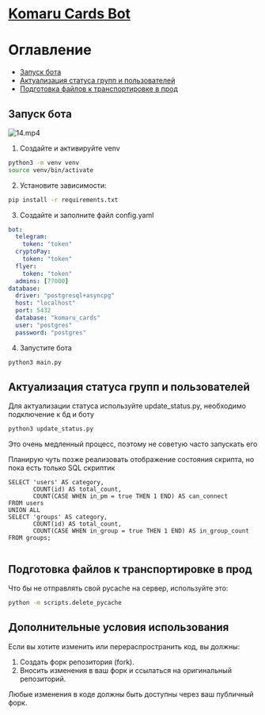 # [Komaru Cards Bot](https://github.com/aleksfolt/KomaruCards3.0)

# Оглавление
- [Запуск бота](#запуск-бота)
- [Актуализация статуса групп и пользователей](#актуализация-статуса-групп-и-пользователей)
- [Подготовка файлов к транспортировке в прод](#подготовка-файлов-к-транспортировке-в-прод)

## Запуск бота
![14.mp4](md/14.gif)
1. Создайте и активируйте venv
```bash
python3 -m venv venv
source venv/bin/activate
 ```
2. Установите зависимости:
```bash
pip install -r requirements.txt
```
3. Создайте и заполните файл config.yaml
```yaml
bot:
  telegram:
    token: "token"
  cryptoPay:
    token: "token"
  flyer:
    token: "token"
  admins: [77000]
database:
  driver: "postgresql+asyncpg"
  host: "localhost"
  port: 5432
  database: "komaru_cards"
  user: "postgres"
  password: "postgres"
```
4. Запустите бота
```bash
python3 main.py
```


## Актуализация статуса групп и пользователей
Для актуализации статуса используйте update_status.py, необходимо подключение к бд и боту
```bash
python3 update_status.py
```
Это очень медленный процесс, поэтому не советую часто запускать его

Планирую чуть позже реализовать отображение состояния скрипта, но пока есть только SQL скриптик

```postgresql
SELECT 'users' AS category,
       COUNT(id) AS total_count,
       COUNT(CASE WHEN in_pm = true THEN 1 END) AS can_connect
FROM users
UNION ALL
SELECT 'groups' AS category,
       COUNT(id) AS total_count,
       COUNT(CASE WHEN in_group = true THEN 1 END) AS in_group_count
FROM groups;


```

## Подготовка файлов к транспортировке в прод
Что бы не отправлять свой pycache на сервер, используйте это:
```bash
python -m scripts.delete_pycache 
```

## Дополнительные условия использования

Если вы хотите изменить или перераспространить код, вы должны:
1. Создать форк репозитория (fork).
2. Вносить изменения в ваш форк и ссылаться на оригинальный репозиторий.

Любые изменения в коде должны быть доступны через ваш публичный форк.
